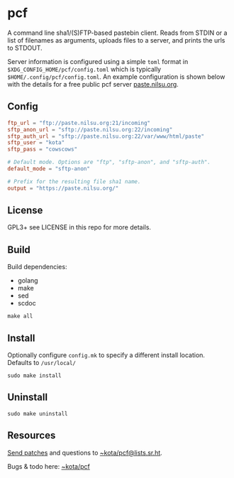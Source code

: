 # pcf
A command line sha1/(S)FTP-based pastebin client. Reads from STDIN or a list of
filenames as arguments, uploads files to a server, and prints the urls to
STDOUT.

Server information is configured using a simple `toml` format in
`$XDG_CONFIG_HOME/pcf/config.toml` which is typically
`$HOME/.config/pcf/config.toml`. An example configuration is shown below with
the details for a free public pcf server
[paste.nilsu.org](https://paste.nilsu.org).

## Config
```toml
ftp_url = "ftp://paste.nilsu.org:21/incoming"
sftp_anon_url = "sftp://paste.nilsu.org:22/incoming"
sftp_auth_url = "sftp://paste.nilsu.org:22/var/www/html/paste"
sftp_user = "kota"
sftp_pass = "cowscows"

# Default mode. Options are "ftp", "sftp-anon", and "sftp-auth".
default_mode = "sftp-anon"

# Prefix for the resulting file sha1 name.
output = "https://paste.nilsu.org/"
```

## License
GPL3+ see LICENSE in this repo for more details.

## Build
Build dependencies:
 * golang
 * make
 * sed
 * scdoc

`make all`

## Install
Optionally configure `config.mk` to specify a different install location.\
Defaults to `/usr/local/`

`sudo make install`

## Uninstall
`sudo make uninstall`

## Resources
[Send patches](https://git-send-email.io) and questions to
[~kota/pcf@lists.sr.ht](https://lists.sr.ht/~kota/pcf).

Bugs & todo here: [~kota/pcf](https://todo.sr.ht/~kota/pcf)
